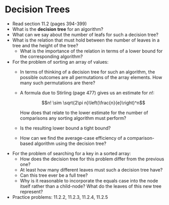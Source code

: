# Decision Trees

- Read section 11.2 (pages 394-399)
- What is the **decision tree** for an algorithm?
- What can we say about the number of leafs for such a decision tree?
- What is the relation that must hold between the number of leaves in a tree and the height of the tree?
    - What is the importance of the relation in terms of a lower bound for the corresponding algorithm?
- For the problem of sorting an array of values:
    - In terms of thinking of a decision tree for such an algorithm, the possible outcomes are all permutations of the array elements. How many such permutations are there?
    - A formula due to Stirling (page 477) gives us an estimate for $n!$:

        $$n! \sim \sqrt{2\pi n}\left(\frac{n}{e}\right)^n$$

        How does that relate to the lower estimate for the number of comparisons any sorting algorithm must perform?
    - Is the resulting lower bound a tight bound?
    - How can we find the average-case efficiency of a comparison-based algorithm using the decision tree?
- For the problem of searching for a key in a sorted array:
    - How does the decision tree for this problem differ from the previous one?
    - At least how many different leaves must such a decision tree have?
    - Can this tree ever be a full tree?
    - Why is it reasonable to incorporate the equals case into the node itself rather than a child-node? What do the leaves of this new tree represent?
- Practice problems: 11.2.2, 11.2.3, 11.2.4, 11.2.5
